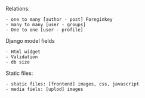 Relations: 
    
    - one to many [author - post] Foreginkey
    - many to many [user - groups] 
    - One to one [user - profile]

Django model fields

    - Html widget
    - Validation 
    - db size

Static files:

    - static files: [frontend] images, css, javascript 
    - media fiels: [uplod] images